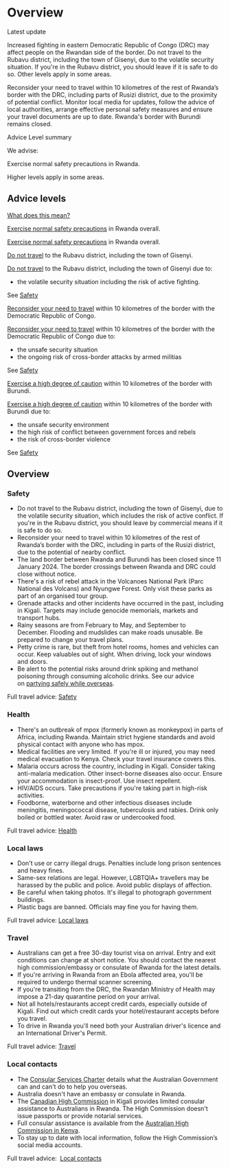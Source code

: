 # Overview

Latest update

Increased fighting in eastern Democratic Republic of Congo (DRC) may affect people on the Rwandan side of the border. Do not travel to the Rubavu district, including the town of Gisenyi, due to the volatile security situation. If you're in the Rubavu district, you should leave if it is safe to do so. Other levels apply in some areas.  
  
Reconsider your need to travel within 10 kilometres of the rest of Rwanda’s border with the DRC, including parts of Rusizi district, due to the proximity of potential conflict. Monitor local media for updates, follow the advice of local authorities, arrange effective personal safety measures and ensure your travel documents are up to date. Rwanda's border with Burundi remains closed.

Advice Level summary

We advise:

Exercise normal safety precautions in Rwanda.

Higher levels apply in some areas.

## Advice levels

[What does this mean?](/before-you-go/travel-advice-explained/)

[Exercise normal safety precautions](https://www.smartraveller.gov.au/consular-services/travel-advice-explained#level1) in Rwanda overall.

[Exercise normal safety precautions](https://www.smartraveller.gov.au/consular-services/travel-advice-explained#level1) in Rwanda overall.

[Do not travel](https://www.smartraveller.gov.au/consular-services/travel-advice-explained#level4) to the Rubavu district, including the town of Gisenyi.

[Do not travel](https://www.smartraveller.gov.au/consular-services/travel-advice-explained#level4) to the Rubavu district, including the town of Gisenyi due to:

* the volatile security situation including the risk of active fighting.

See [Safety](#safety)

[Reconsider your need to travel](https://www.smartraveller.gov.au/consular-services/travel-advice-explained#level3) within 10 kilometres of the border with the Democratic Republic of Congo.

[Reconsider your need to travel](https://www.smartraveller.gov.au/consular-services/travel-advice-explained#level3) within 10 kilometres of the border with the Democratic Republic of Congo due to:

* the unsafe security situation
* the ongoing risk of cross-border attacks by armed militias

See [Safety](#safety)

[Exercise a high degree of caution](https://www.smartraveller.gov.au/consular-services/travel-advice-explained#level2) within 10 kilometres of the border with Burundi.

[Exercise a high degree of caution](https://www.smartraveller.gov.au/consular-services/travel-advice-explained#level2) within 10 kilometres of the border with Burundi due to:

* the unsafe security environment
* the high risk of conflict between government forces and rebels
* the risk of cross-border violence

See [Safety](#safety)

## Overview

### Safety

* Do not travel to the Rubavu district, including the town of Gisenyi, due to the volatile security situation, which includes the risk of active conflict. If you're in the Rubavu district, you should leave by commercial means if it is safe to do so.
* Reconsider your need to travel within 10 kilometres of the rest of Rwanda’s border with the DRC, including in parts of the Rusizi district, due to the potential of nearby conflict.
* The land border between Rwanda and Burundi has been closed since 11 January 2024. The border crossings between Rwanda and DRC could close without notice.
* There's a risk of rebel attack in the Volcanoes National Park (Parc National des Volcans) and Nyungwe Forest. Only visit these parks as part of an organised tour group.
* Grenade attacks and other incidents have occurred in the past, including in Kigali. Targets may include genocide memorials, markets and transport hubs.
* Rainy seasons are from February to May, and September to December. Flooding and mudslides can make roads unusable. Be prepared to change your travel plans.
* Petty crime is rare, but theft from hotel rooms, homes and vehicles can occur. Keep valuables out of sight. When driving, lock your windows and doors.
* Be alert to the potential risks around drink spiking and methanol poisoning through consuming alcoholic drinks. See our advice on [partying safely while overseas](https://www.smartraveller.gov.au/before-you-go/safety/partying#methanol).

Full travel advice: [Safety](#safety)

### Health

* There's an outbreak of mpox (formerly known as monkeypox) in parts of Africa, including Rwanda. Maintain strict hygiene standards and avoid physical contact with anyone who has mpox.
* Medical facilities are very limited. If you're ill or injured, you may need medical evacuation to Kenya. Check your travel insurance covers this.
* Malaria occurs across the country, including in Kigali. Consider taking anti-malaria medication. Other insect-borne diseases also occur. Ensure your accommodation is insect-proof. Use insect repellent.
* HIV/AIDS occurs. Take precautions if you're taking part in high-risk activities.
* Foodborne, waterborne and other infectious diseases include meningitis, meningococcal disease, tuberculosis and rabies. Drink only boiled or bottled water. Avoid raw or undercooked food.

Full travel advice: [Health](#health)

### Local laws

* Don't use or carry illegal drugs. Penalties include long prison sentences and heavy fines.
* Same-sex relations are legal. However, LGBTQIA+ travellers may be harassed by the public and police. Avoid public displays of affection.
* Be careful when taking photos. It's illegal to photograph government buildings.
* Plastic bags are banned. Officials may fine you for having them.

Full travel advice: [Local laws](#local-laws)

### Travel

* Australians can get a free 30-day tourist visa on arrival. Entry and exit conditions can change at short notice. You should contact the nearest high commission/embassy or consulate of Rwanda for the latest details.
* If you're arriving in Rwanda from an Ebola affected area, you'll be required to undergo thermal scanner screening.
* If you're transiting from the DRC, the Rwandan Ministry of Health may impose a 21-day quarantine period on your arrival.
* Not all hotels/restaurants accept credit cards, especially outside of Kigali. Find out which credit cards your hotel/restaurant accepts before you travel.
* To drive in Rwanda you'll need both your Australian driver's licence and an International Driver's Permit.

Full travel advice: [Travel](#travel)

### Local contacts

* The [Consular Services Charter](https://www.smartraveller.gov.au/consular-services/consular-services-charter) details what the Australian Government can and can't do to help you overseas.
* Australia doesn't have an embassy or consulate in Rwanda.
* The [Canadian High Commission](https://www.international.gc.ca/country-pays/rwanda/kigali.aspx?lang=eng) in Kigali provides limited consular assistance to Australians in Rwanda. The High Commission doesn't issue passports or provide notarial services.
* Full consular assistance is available from the [Australian High Commission in Kenya](https://kenya.highcommission.gov.au/).
* To stay up to date with local information, follow the High Commission’s social media accounts.

Full travel advice:  [Local contacts](#local-contacts)
